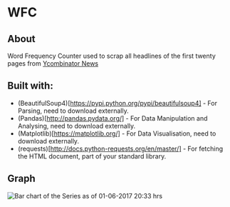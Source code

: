 # WFC
## About ##
Word Frequency Counter used to scrap all headlines of the first twenty pages from [Ycombinator News](https://news.ycombinator.com/)

## Built with: ##

 * (BeautifulSoup4)[https://pypi.python.org/pypi/beautifulsoup4] - For Parsing, need to download externally.
 * (Pandas)[http://pandas.pydata.org/] - For Data Manipulation and Analysing, need to download externally.
 * (Matplotlib)[https://matplotlib.org/] - For Data Visualisation, need to download externally.
 * (requests)[http://docs.python-requests.org/en/master/] - For fetching the HTML document, part of your standard library.

## Graph ##

![Bar chart of the Series as of 01-06-2017 20:33 hrs](/../master/bar_chart-2017-06-01_2033hrs.png?raw=true "WFC")
